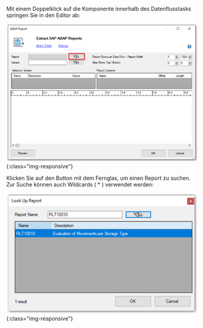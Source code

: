 Mit einem Doppelklick auf die Komponente innerhalb des Datenflusstasks springen Sie in den Editor ab:

![Report-SSIS-Component](/img/content/Report-SSIS-Component.png){:class="img-responsive"}

Klicken Sie auf den Button mit dem Fernglas, um einen Report zu suchen. Zur Suche können auch Wildcards ( * ) verwendet werden:

![Report-Search](/img/content/Report-Search.png){:class="img-responsive"}